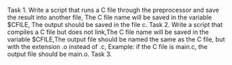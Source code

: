 Task 1. Write a script that runs a C file through the preprocessor and save the result into another file, The C file name will be saved in the variable $CFILE, The output should be saved in the file c.
Task 2. Write a script that compiles a C file but does not link,The C file name will be saved in the variable $CFILE,The output file should be named the same as the C file, but with the extension .o instead of .c, Example: if the C file is main.c, the output file should be main.o.
Task 3.
